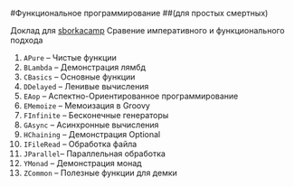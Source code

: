 #Функциональное программирование
##(для простых смертных)

Доклад для [sborkacamp](https://vk.com/sborkacamp)
Сравение императивного и функционального подхода

1. `APure` – Чистые функции
2. `BLambda` – Демонстрация лямбд
3. `CBasics` – Основные функции
4. `DDelayed` – Ленивые вычисления
5. `EAop` – Аспектно-Ориентированное программирование
6. `EMemoize` – Мемоизация в Groovy
7. `FInfinite` – Бесконечные генераторы
8. `GAsync` – Асинхронные вычисления
9. `HChaining` – Демонстрация Optional
10. `IFileRead` – Обработка файла
11. `JParallel`– Параллельная обработка
12. `YMonad` – Демонстрация монад
13. `ZCommon` – Полезные функции для демки
